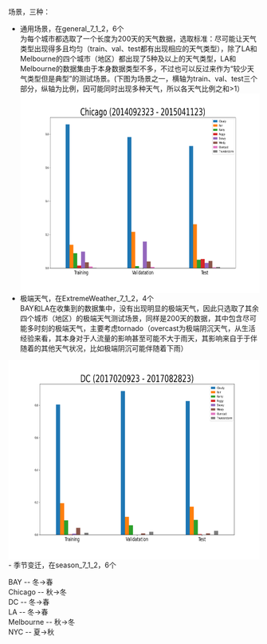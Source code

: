 场景，三种：
- 通用场景，在general_7_1_2，6个  
为每个城市都选取了一个长度为200天的天气数据，选取标准：尽可能让天气类型出现得多且均匀（train、val、test都有出现相应的天气类型），除了LA和Melbourne的四个城市（地区）都出现了5种及以上的天气类型，LA和Melbourne的数据集由于本身数据类型不多，不过也可以反过来作为“较少天气类型但是典型”的测试场景。(下图为场景之一，横轴为train、val、test三个部分，纵轴为比例，因可能同时出现多种天气，所以各天气比例之和>1）  
  <img src="general_7_1_2/select/Chicago (2014092323 - 2015041123).png" width = "600" height = "400" alt="Chicago (2014092323 - 2015041123)" align=center />  
- 极端天气，在ExtremeWeather_7_1_2，4个  
BAY和LA在收集到的数据集中，没有出现明显的极端天气，因此只选取了其余四个城市（地区）的极端天气测试场景，同样是200天的数据，其中包含尽可能多时刻的极端天气，主要考虑tornado（overcast为极端阴沉天气，从生活经验来看，其本身对于人流量的影响甚至可能不大于雨天，其影响来自于于伴随着的其他天气状况，比如极端阴沉可能伴随着下雨）
<img src="ExtremeWeather_7_1_2/DC (2017020923 - 2017082823).png" width = "600" height = "400" alt="DC (2017020923 - 2017082823)" align=center />  
- 季节变迁，在season_7_1_2，6个

BAY -- 冬→春  
Chicago -- 秋→冬  
DC -- 冬→春  
LA -- 冬→春  
Melbourne -- 秋→冬  
NYC -- 夏→秋  
